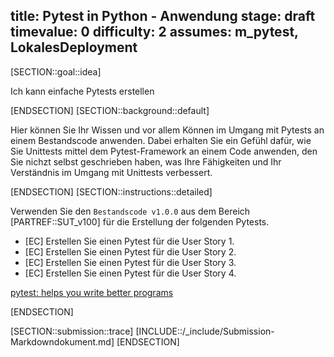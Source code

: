 title: Pytest in Python - Anwendung
stage: draft
timevalue: 0
difficulty: 2
assumes: m_pytest, LokalesDeployment
---

[SECTION::goal::idea]

Ich kann einfache Pytests erstellen

[ENDSECTION]
[SECTION::background::default]

Hier können Sie Ihr Wissen und vor allem Können im Umgang mit Pytests an einem Bestandscode anwenden.
Dabei erhalten Sie ein Gefühl dafür, wie Sie Unittests mittel dem Pytest-Framework an einem Code
anwenden, den Sie nichzt selbst geschrieben haben, was Ihre Fähigkeiten und Ihr Verständnis im
Umgang mit Unittests verbessert.

[ENDSECTION]
[SECTION::instructions::detailed]

Verwenden Sie den `Bestandscode v1.0.0` aus dem Bereich [PARTREF::SUT_v100] für die Erstellung der
folgenden Pytests.

- [EC] Erstellen Sie einen Pytest für die User Story 1.
- [EC] Erstellen Sie einen Pytest für die User Story 2.
- [EC] Erstellen Sie einen Pytest für die User Story 3.
- [EC] Erstellen Sie einen Pytest für die User Story 4.

[pytest: helps you write better programs](https://docs.pytest.org/en/stable/)

[ENDSECTION]

[SECTION::submission::trace]
[INCLUDE::/_include/Submission-Markdowndokument.md]
[ENDSECTION]
